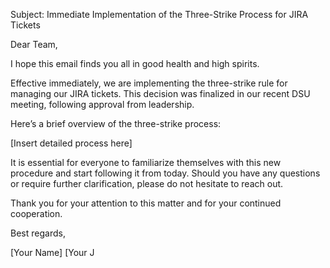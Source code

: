 Subject: Immediate Implementation of the Three-Strike Process for JIRA Tickets

Dear Team,

I hope this email finds you all in good health and high spirits.

Effective immediately, we are implementing the three-strike rule for managing our JIRA tickets. This decision was finalized in our recent DSU meeting, following approval from leadership.

Here’s a brief overview of the three-strike process:

[Insert detailed process here]

It is essential for everyone to familiarize themselves with this new procedure and start following it from today. Should you have any questions or require further clarification, please do not hesitate to reach out.

Thank you for your attention to this matter and for your continued cooperation.

Best regards,

[Your Name] [Your J
